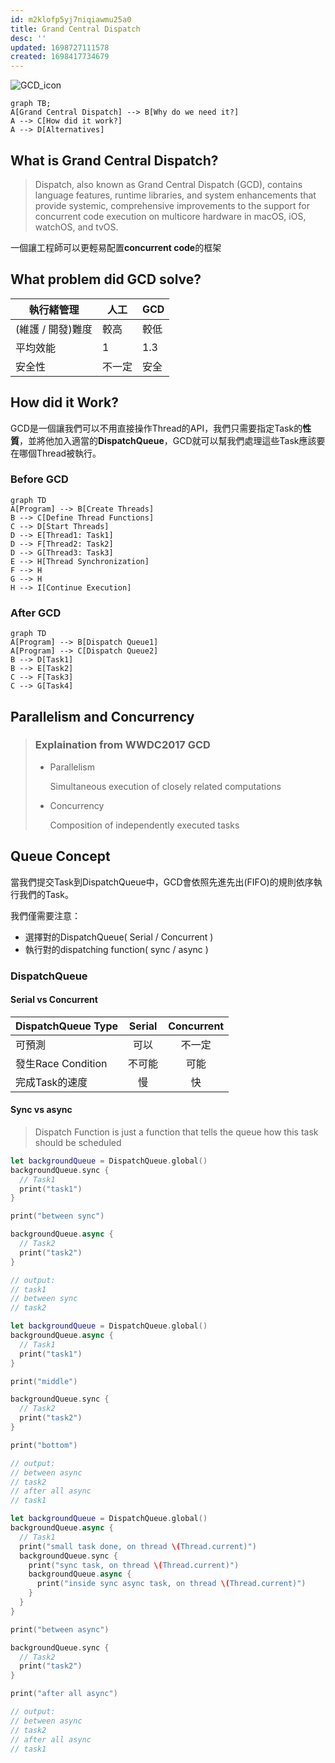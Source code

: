```yaml
---
id: m2klofp5yj7niqiawmu25a0
title: Grand Central Dispatch
desc: ''
updated: 1698727111578
created: 1698417734679
---
```


![GCD_icon](/../assets/images/language.swift.grand-central-dispatch_icon.png)

```mermaid
graph TB;
A[Grand Central Dispatch] --> B[Why do we need it?]
A --> C[How did it work?]
A --> D[Alternatives]
```

## What is Grand Central Dispatch?

> Dispatch, also known as Grand Central Dispatch (GCD), contains language features, runtime libraries, and system enhancements that provide systemic, comprehensive improvements to the support for concurrent code execution on multicore hardware in macOS, iOS, watchOS, and tvOS.

一個讓工程師可以更輕易配置**concurrent code**的框架

## What problem did **GCD** solve?

執行緒管理 | 人工 | GCD
---------|----------|---------
 (維護 / 開發)難度 | 較高  | 較低
 平均效能 | 1 | 1.3
 安全性 | 不一定 | 安全

## How did it Work?

GCD是一個讓我們可以不用直接操作Thread的API，我們只需要指定Task的**性質**，並將他加入適當的**DispatchQueue**，GCD就可以幫我們處理這些Task應該要在哪個Thread被執行。

### Before GCD

```mermaid
graph TD
A[Program] --> B[Create Threads]
B --> C[Define Thread Functions]
C --> D[Start Threads]
D --> E[Thread1: Task1]
D --> F[Thread2: Task2]
D --> G[Thread3: Task3]
E --> H[Thread Synchronization]
F --> H
G --> H
H --> I[Continue Execution]
```

### After GCD

```mermaid
graph TD
A[Program] --> B[Dispatch Queue1]
A[Program] --> C[Dispatch Queue2]
B --> D[Task1]
B --> E[Task2]
C --> F[Task3]
C --> G[Task4]
```

## Parallelism and Concurrency

> ### Explaination from WWDC2017 GCD
>
> - Parallelism
>
>   Simultaneous execution of closely related computations
> - Concurrency
>
>   Composition of independently executed tasks

## Queue Concept

當我們提交Task到DispatchQueue中，GCD會依照先進先出(FIFO)的規則依序執行我們的Task。

我們僅需要注意：

- 選擇對的DispatchQueue( Serial / Concurrent )
- 執行對的dispatching function( sync / async )

### DispatchQueue

#### Serial vs Concurrent

DispatchQueue Type | Serial | Concurrent
---------|:----------:|:---------:
 可預測 | 可以 | 不一定
 發生Race Condition | 不可能 | 可能
 完成Task的速度 | 慢 | 快

#### Sync vs async

> Dispatch Function is just a function that tells the queue how this task should be scheduled

```swift
let backgroundQueue = DispatchQueue.global()
backgroundQueue.sync {
  // Task1
  print("task1")
}

print("between sync")

backgroundQueue.async {
  // Task2
  print("task2")
}

// output:
// task1
// between sync
// task2
```

```swift
let backgroundQueue = DispatchQueue.global()
backgroundQueue.async {
  // Task1
  print("task1")
}

print("middle")

backgroundQueue.sync {
  // Task2
  print("task2")
}

print("bottom")

// output:
// between async
// task2
// after all async
// task1
```

```swift
let backgroundQueue = DispatchQueue.global()
backgroundQueue.async {
  // Task1
  print("small task done, on thread \(Thread.current)")
  backgroundQueue.sync {
    print("sync task, on thread \(Thread.current)")
    backgroundQueue.async {
      print("inside sync async task, on thread \(Thread.current)")
    }
  }
}

print("between async")

backgroundQueue.sync {
  // Task2
  print("task2")
}

print("after all async")

// output:
// between async
// task2
// after all async
// task1
```
